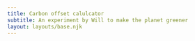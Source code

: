 ```yaml
---
title: Carbon offset calulcator
subtitle: An experiment by Will to make the planet greener
layout: layouts/base.njk
---
```

